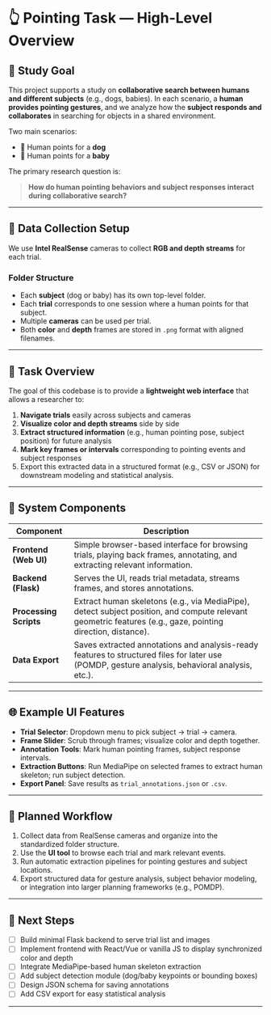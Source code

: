 # 👆 Pointing Task — High-Level Overview

## 🧠 Study Goal

This project supports a study on **collaborative search between humans and different subjects** (e.g., dogs, babies). In each scenario, a **human provides pointing gestures**, and we analyze how the **subject responds and collaborates** in searching for objects in a shared environment.

Two main scenarios:
- 🐶 Human points for a **dog**
- 👶 Human points for a **baby**

The primary research question is:  
> **How do human pointing behaviors and subject responses interact during collaborative search?**

---

## 🧪 Data Collection Setup

We use **Intel RealSense** cameras to collect **RGB and depth streams** for each trial.

### Folder Structure

- Each **subject** (dog or baby) has its own top-level folder.
- Each **trial** corresponds to one session where a human points for that subject.
- Multiple **cameras** can be used per trial.
- Both **color** and **depth** frames are stored in `.png` format with aligned filenames.

---

## 🧭 Task Overview

The goal of this codebase is to provide a **lightweight web interface** that allows a researcher to:

1. **Navigate trials** easily across subjects and cameras  
2. **Visualize color and depth streams** side by side  
3. **Extract structured information** (e.g., human pointing pose, subject position) for future analysis  
4. **Mark key frames or intervals** corresponding to pointing events and subject responses  
5. Export this extracted data in a structured format (e.g., CSV or JSON) for downstream modeling and statistical analysis.

---

## 🧰 System Components

| Component                | Description |
|---------------------------|-------------|
| **Frontend (Web UI)**     | Simple browser-based interface for browsing trials, playing back frames, annotating, and extracting relevant information. |
| **Backend (Flask)**       | Serves the UI, reads trial metadata, streams frames, and stores annotations. |
| **Processing Scripts**    | Extract human skeletons (e.g., via MediaPipe), detect subject position, and compute relevant geometric features (e.g., gaze, pointing direction, distance). |
| **Data Export**           | Saves extracted annotations and analysis-ready features to structured files for later use (POMDP, gesture analysis, behavioral analysis, etc.). |

---

## 🌐 Example UI Features

- **Trial Selector**: Dropdown menu to pick subject → trial → camera.  
- **Frame Slider**: Scrub through frames; visualize color and depth together.  
- **Annotation Tools**: Mark human pointing frames, subject response intervals.  
- **Extraction Buttons**: Run MediaPipe on selected frames to extract human skeleton; run subject detection.  
- **Export Panel**: Save results as `trial_annotations.json` or `.csv`.

---

## 🚀 Planned Workflow

1. Collect data from RealSense cameras and organize into the standardized folder structure.  
2. Use the **UI tool** to browse each trial and mark relevant events.  
3. Run automatic extraction pipelines for pointing gestures and subject locations.  
4. Export structured data for gesture analysis, subject behavior modeling, or integration into larger planning frameworks (e.g., POMDP).

---

## 📌 Next Steps

- [ ] Build minimal Flask backend to serve trial list and images  
- [ ] Implement frontend with React/Vue or vanilla JS to display synchronized color and depth  
- [ ] Integrate MediaPipe-based human skeleton extraction  
- [ ] Add subject detection module (dog/baby keypoints or bounding boxes)  
- [ ] Design JSON schema for saving annotations  
- [ ] Add CSV export for easy statistical analysis

---